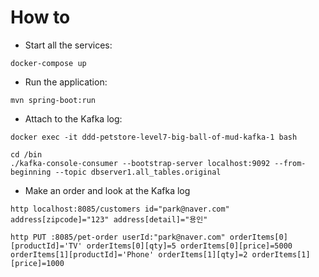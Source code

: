 
# How to

- Start all the services:

```
docker-compose up
```

- Run the application:
```
mvn spring-boot:run
```

- Attach to the Kafka log:

```
docker exec -it ddd-petstore-level7-big-ball-of-mud-kafka-1 bash

cd /bin
./kafka-console-consumer --bootstrap-server localhost:9092 --from-beginning --topic dbserver1.all_tables.original
```

- Make an order and look at the Kafka log
```
http localhost:8085/customers id="park@naver.com" address[zipcode]="123" address[detail]="용인"

http PUT :8085/pet-order userId:"park@naver.com" orderItems[0][productId]='TV' orderItems[0][qty]=5 orderItems[0][price]=5000 orderItems[1][productId]='Phone' orderItems[1][qty]=2 orderItems[1][price]=1000 

```